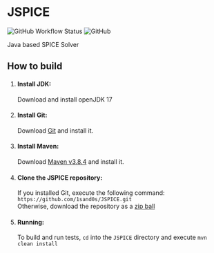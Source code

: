 # JSPICE
![GitHub Workflow Status](https://img.shields.io/github/workflow/status/1sand0s/JSPICE/Java%20CI)
![GitHub](https://img.shields.io/github/license/1sand0s/JSPICE)

Java based SPICE Solver

<h2>How to build</h2>


1. <h4>Install JDK:</h4>

    Download and install openJDK 17

2. <h4>Install Git:</h4>

    Download [Git](http://git-scm.com/downloads) and install it.

3. <h4>Install Maven:</h4>

    Download [Maven v3.8.4](https://maven.apache.org/download.cgi) and install it.

3. <h4>Clone the JSPICE repository:</h4>

    If you installed Git, execute the following command: `https://github.com/1sand0s/JSPICE.git`<br>
    Otherwise, download the repository as a [zip ball](https://github.com/1sand0s/JSPICE/archive/refs/heads/main.zip)

4. <h4>Running:</h4>

    To build and run tests, `cd` into the `JSPICE` directory and execute `mvn clean install`
